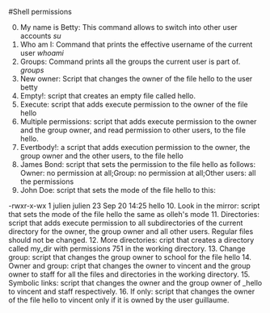 #Shell permissions

0. My name is Betty: This command allows to switch into other user accounts *su*
1. Who am I: Command that prints the effective username of the current user *whoami*
2. Groups: Command  prints all the groups the current user is part of. *groups*
3. New owner: Script that changes the owner of the file hello to the user betty
4. Empty!: script that creates an empty file called hello.
5. Execute: script that adds execute permission to the owner of the file hello
6. Multiple permissions: script that adds execute permission to the owner and the group owner, and read permission to other users, to the file hello.
7. Evertbody!:  a script that adds execution permission to the owner, the group owner and the other users, to the file hello
8. James Bond: script that sets the permission to the file hello as follows: Owner: no permission at all;Group: no permission at all;Other users: all the permissions
9. John Doe:  script that sets the mode of the file hello to this:

-rwxr-x-wx 1 julien julien 23 Sep 20 14:25 hello
10. Look in the mirror: script that sets the mode of the file hello the same as olleh's mode
11. Directories: script that adds execute permission to all subdirectories of the current directory for the owner, the group owner and all other users. Regular files should not be changed.
12. More directories: cript that creates a directory called my_dir with permissions 751 in the working directory.
13. Change group: script that changes the group owner to school for the file hello
14. Owner and group: cript that changes the owner to vincent and the group owner to staff for all the files and directories in the working directory.
15. Symbolic links: script that changes the owner and the group owner of _hello to vincent and staff respectively.
16. If only: script that changes the owner of the file hello to vincent only if it is owned by the user guillaume.

